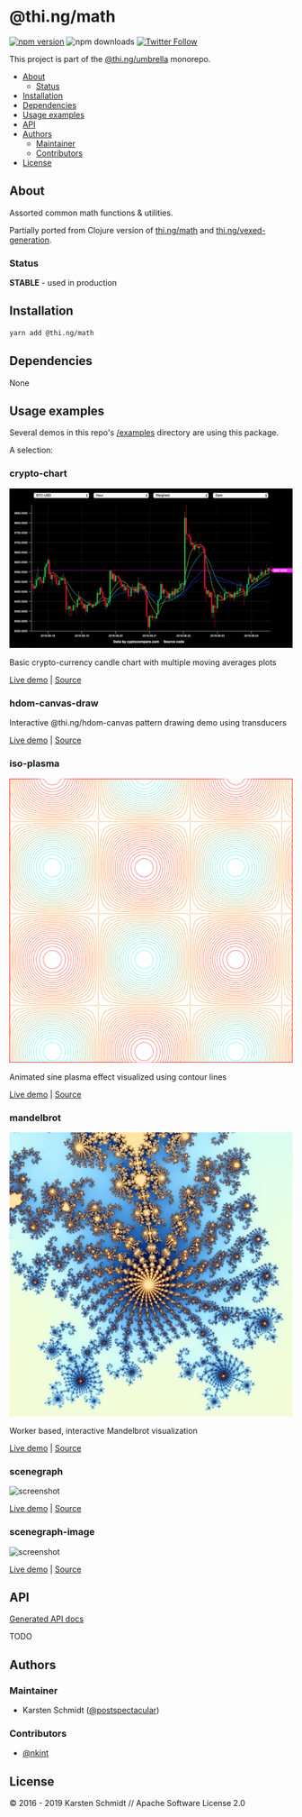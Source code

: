 <!-- This file is generated - DO NOT EDIT! -->

# @thi.ng/math

[![npm version](https://img.shields.io/npm/v/@thi.ng/math.svg)](https://www.npmjs.com/package/@thi.ng/math)
![npm downloads](https://img.shields.io/npm/dm/@thi.ng/math.svg)
[![Twitter Follow](https://img.shields.io/twitter/follow/thing_umbrella.svg?style=flat-square&label=twitter)](https://twitter.com/thing_umbrella)

This project is part of the
[@thi.ng/umbrella](https://github.com/thi-ng/umbrella/) monorepo.

- [About](#about)
  - [Status](#status)
- [Installation](#installation)
- [Dependencies](#dependencies)
- [Usage examples](#usage-examples)
- [API](#api)
- [Authors](#authors)
  - [Maintainer](#maintainer)
  - [Contributors](#contributors)
- [License](#license)

## About

Assorted common math functions & utilities.

Partially ported from Clojure version of
[thi.ng/math](https://github.com/thi-ng/math) and
[thi.ng/vexed-generation](https://github.com/thi-ng/vexed-generation).

### Status

**STABLE** - used in production

## Installation

```bash
yarn add @thi.ng/math
```

## Dependencies

None

## Usage examples

Several demos in this repo's
[/examples](https://github.com/thi-ng/umbrella/tree/master/examples)
directory are using this package.

A selection:

### crypto-chart <!-- NOTOC -->

![screenshot](https://raw.githubusercontent.com/thi-ng/umbrella/master/assets/examples/crypto-chart.png)

Basic crypto-currency candle chart with multiple moving averages plots

[Live demo](https://demo.thi.ng/umbrella/crypto-chart/) | [Source](https://github.com/thi-ng/umbrella/tree/master/examples/crypto-chart)

### hdom-canvas-draw <!-- NOTOC -->

Interactive @thi.ng/hdom-canvas pattern drawing demo using transducers

[Live demo](https://demo.thi.ng/umbrella/hdom-canvas-draw/) | [Source](https://github.com/thi-ng/umbrella/tree/master/examples/hdom-canvas-draw)

### iso-plasma <!-- NOTOC -->

![screenshot](https://raw.githubusercontent.com/thi-ng/umbrella/master/assets/geom/geom-isoline.png)

Animated sine plasma effect visualized using contour lines

[Live demo](https://demo.thi.ng/umbrella/iso-plasma/) | [Source](https://github.com/thi-ng/umbrella/tree/master/examples/iso-plasma)

### mandelbrot <!-- NOTOC -->

![screenshot](https://raw.githubusercontent.com/thi-ng/umbrella/master/assets/examples/mandelbrot.jpg)

Worker based, interactive Mandelbrot visualization

[Live demo](https://demo.thi.ng/umbrella/mandelbrot/) | [Source](https://github.com/thi-ng/umbrella/tree/master/examples/mandelbrot)

### scenegraph <!-- NOTOC -->

![screenshot](https://raw.githubusercontent.com/thi-ng/umbrella/master/assets/examples/scenegraph.png)

[Live demo](https://demo.thi.ng/umbrella/scenegraph/) | [Source](https://github.com/thi-ng/umbrella/tree/master/examples/scenegraph)

### scenegraph-image <!-- NOTOC -->

![screenshot](https://raw.githubusercontent.com/thi-ng/umbrella/master/assets/examples/scenegraph-image.png)

[Live demo](https://demo.thi.ng/umbrella/scenegraph-image/) | [Source](https://github.com/thi-ng/umbrella/tree/master/examples/scenegraph-image)

## API

[Generated API docs](https://docs.thi.ng/umbrella/math/)

TODO

## Authors

### Maintainer

-   Karsten Schmidt ([@postspectacular](https://github.com/postspectacular))

### Contributors

-   [@nkint](https://github.com/nkint)

## License

&copy; 2016 - 2019 Karsten Schmidt // Apache Software License 2.0
